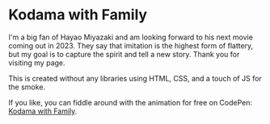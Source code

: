 # Kodama with Family

I'm a big fan of Hayao Miyazaki and am looking forward to his next movie coming out in 2023.   They say that imitation is the highest form of flattery, but my goal is to capture the spirit and tell a new story.  Thank you for visiting my page. 

This is created without any libraries using HTML, CSS, and a touch of JS for the smoke.  

If you like, you can fiddle around with the animation for free on CodePen: [Kodama with Family](https://codepen.io/WilliamStaudenmeier/pen/xxzjgwd).
